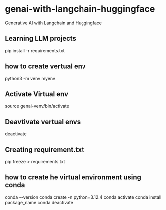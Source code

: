 # genai-with-langchain-huggingface
Generative AI with Langchain and Huggingface

## Learning LLM projects
pip install -r requirements.txt

## how to create vertual env
python3 -m venv myenv

## Activate Virtual env
source genai-venv/bin/activate

## Deavtivate vertual envs
deactivate

## Creating requirement.txt
pip freeze > requirements.txt

## how to create he virtual environment using conda

conda --version
conda create -n <myenv> python=3.12.4
conda activate <myenv>
conda install package_name
conda deactivate